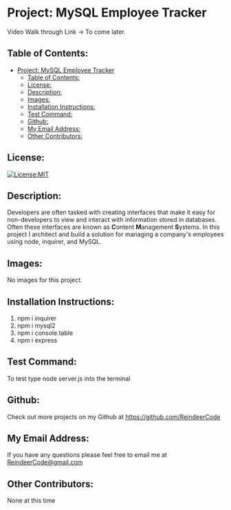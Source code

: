 # Project: MySQL Employee Tracker

  Video Walk through Link -> To come later.

## Table of Contents: 
- [Project: MySQL Employee Tracker](#project-mysql-employee-tracker)
  - [Table of Contents:](#table-of-contents)
  - [License:](#license)
  - [Description:](#description)
  - [Images:](#images)
  - [Installation Instructions:](#installation-instructions)
  - [Test Command:](#test-command)
  - [Github:](#github)
  - [My Email Address:](#my-email-address)
  - [Other Contributors:](#other-contributors)

## License:
[![License:MIT](https://img.shields.io/badge/License-MIT-yellow.svg)](https://opensource.org/licenses/MIT)

## Description:
Developers are often tasked with creating interfaces that make it easy for non-developers to view and interact with information stored in databases. Often these interfaces are known as **C**ontent **M**anagement **S**ystems. In this project I architect and build a solution for managing a company's employees using node, inquirer, and MySQL.

## Images:
No images for this project.

## Installation Instructions: 
1) npm i inquirer
2) npm i mysql2
3) npm i console.table
4) npm i express

## Test Command: 
To test type node server.js into the terminal

## Github: 
Check out more projects on my Github at https://github.com/ReindeerCode

## My Email Address:
If you have any questions please feel free to email me at ReindeerCode@gmail.com

## Other Contributors:
None at this time
